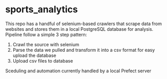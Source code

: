 # sports_analytics
This repo has a handful of selenium-based crawlers that scrape data from websites and stores them in a local PostgreSQL database for analysis.
Pipeline follow a simple 3 step pattern:
1. Crawl the source with selenium
2. Parse the data we pulled and transform it into a csv format for easy upload the database
3. Upload csv files to database

Sceduling and automation currently handled by a local Prefect server
